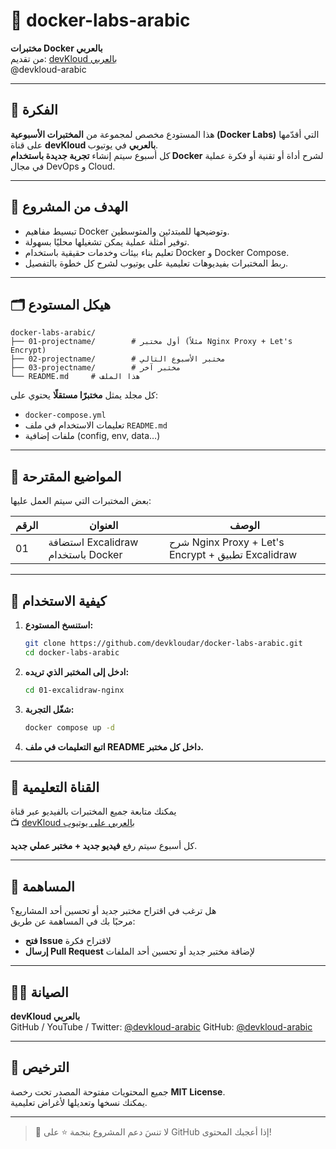 # 🐳 docker-labs-arabic  
**مختبرات Docker بالعربي**  
من تقديم: [devKloud بالعربي](https://github.com/devkloudar)  
@devkloud-arabic  

---

## 🎯 الفكرة

هذا المستودع مخصص لمجموعة من **المختبرات الأسبوعية (Docker Labs)** التي أقدّمها على قناة **devKloud بالعربي** في يوتيوب.  
كل أسبوع سيتم إنشاء **تجربة جديدة باستخدام Docker** لشرح أداة أو تقنية أو فكرة عملية في مجال DevOps و Cloud.

---

## 🧩 الهدف من المشروع

- تبسيط مفاهيم Docker وتوضيحها للمبتدئين والمتوسطين.  
- توفير أمثلة عملية يمكن تشغيلها محليًا بسهولة.  
- تعليم بناء بيئات وخدمات حقيقية باستخدام Docker و Docker Compose.  
- ربط المختبرات بفيديوهات تعليمية على يوتيوب لشرح كل خطوة بالتفصيل.

---

## 🗂️ هيكل المستودع

```
docker-labs-arabic/
├── 01-projectname/        # أول مختبر (مثلاً Nginx Proxy + Let's Encrypt)
├── 02-projectname/        # مختبر الأسبوع التالي
├── 03-projectname/        # مختبر آخر
└── README.md     # هذا الملف
```

كل مجلد يمثل **مختبرًا مستقلًا** يحتوي على:
- `docker-compose.yml`
- تعليمات الاستخدام في ملف `README.md`
- ملفات إضافية (config, env, data…)

---

## 🧠 المواضيع المقترحة

بعض المختبرات التي سيتم العمل عليها:

| الرقم | العنوان | الوصف |
|--------|----------|-------|
| 01 | استضافة Excalidraw باستخدام Docker | شرح Nginx Proxy + Let's Encrypt + تطبيق Excalidraw |

---

## 🚀 كيفية الاستخدام

1. **استنسخ المستودع:**
   ```bash
   git clone https://github.com/devkloudar/docker-labs-arabic.git
   cd docker-labs-arabic
   ```

2. **ادخل إلى المختبر الذي تريده:**
   ```bash
   cd 01-excalidraw-nginx
   ```

3. **شغّل التجربة:**
   ```bash
   docker compose up -d
   ```

4. **اتبع التعليمات في ملف README داخل كل مختبر.**

---

## 🎥 القناة التعليمية

يمكنك متابعة جميع المختبرات بالفيديو عبر قناة  
📺 [devKloud بالعربي على يوتيوب](https://www.youtube.com/@devkloud-arabic)  

كل أسبوع سيتم رفع **فيديو جديد + مختبر عملي جديد**.

---

## 🤝 المساهمة

هل ترغب في اقتراح مختبر جديد أو تحسين أحد المشاريع؟  
مرحبًا بك في المساهمة عن طريق:

- **فتح Issue** لاقتراح فكرة  
- **إرسال Pull Request** لإضافة مختبر جديد أو تحسين أحد الملفات

---

## 🧑‍💻 الصيانة

**devKloud بالعربي**  
GitHub / YouTube / Twitter: [@devkloud-arabic](https://youtube.com/@devkloud-arabic)
GitHub: [@devkloud-arabic](https://github.com/devkloud-arabic)

---

## 📜 الترخيص

جميع المحتويات مفتوحة المصدر تحت رخصة **MIT License**.  
يمكنك نسخها وتعديلها لأغراض تعليمية.

---

> 🌟 لا تنسَ دعم المشروع بنجمة ⭐ على GitHub إذا أعجبك المحتوى!

